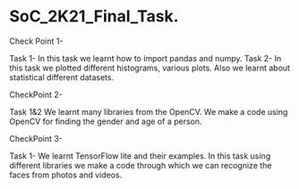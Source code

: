 # SoC_2K21_Final_Task.
Check Point 1-

Task 1-
In this task we learnt how to import pandas and numpy.
Task 2-
In this task we plotted different histograms, various plots. Also we learnt about statistical different datasets.

CheckPoint 2-

Task 1&2
We learnt many libraries from the OpenCV. We make a code using OpenCV for finding the gender and age of a person.


CheckPoint 3-

Task 1-
We learnt TensorFlow lite and their examples. In this task using different libraries we make a code through which we can recognize the faces from photos and videos. 

